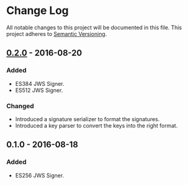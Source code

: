 # Change Log
All notable changes to this project will be documented in this file.
This project adheres to [Semantic Versioning](http://semver.org/).

## [0.2.0] - 2016-08-20
### Added
- ES384 JWS Signer.
- ES512 JWS Signer.

### Changed
- Introduced a signature serializer to format the signatures.
- Introduced a key parser to convert the keys into the right format.

## 0.1.0 - 2016-08-18
### Added
- ES256 JWS Signer.

[0.2.0]: https://github.com/johanderuijter/jws-ecdsa/compare/0.1.0...0.2.0
